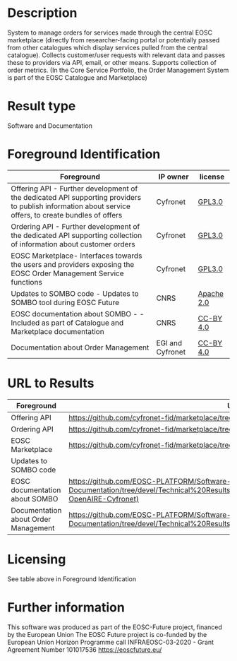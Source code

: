 # Description

System to manage orders for services made through the central EOSC marketplace (directly from researcher-facing portal or potentially passed from other catalogues which display services pulled from the central catalogue). Collects customer/user requests with relevant data and passes these to providers via API, email, or other means. Supports collection of order metrics.
(In the Core Service Portfolio, the Order Management System is part of the EOSC Catalogue and Marketplace)

# Result type

Software and Documentation

# Foreground Identification

| Foreground | IP owner | license|
|------------|----------|--------|
|Offering API	- Further development of the dedicated API supporting providers to publish information about service offers, to create bundles of offers|Cyfronet|[GPL3.0](https://www.gnu.org/licenses/gpl-3.0.en.html)|
|Ordering API - Further development of the dedicated API supporting collection of information about customer orders|Cyfronet|[GPL3.0](https://www.gnu.org/licenses/gpl-3.0.en.html)|
|EOSC Marketplace- Interfaces towards the users and providers exposing the EOSC Order Management Service functions|Cyfronet|[GPL3.0](https://www.gnu.org/licenses/gpl-3.0.en.html)|
|Updates to SOMBO code - Updates to SOMBO tool during EOSC Future|CNRS|[Apache 2.0](https://www.apache.org/licenses/LICENSE-2.0)|
|EOSC documentation about SOMBO - - Included as part of Catalogue and Marketplace documentation|CNRS|[CC-BY 4.0](https://creativecommons.org/licenses/by/4.0/deed.es)|
|Documentation about Order Management|EGI and Cyfronet|[CC-BY 4.0](https://creativecommons.org/licenses/by/4.0/deed.es)|


# URL to Results

| Foreground | URL|
|------------|----------|
|Offering API	| https://github.com/cyfronet-fid/marketplace/tree/master/swagger/v1 |
|Ordering API |https://github.com/cyfronet-fid/marketplace/tree/master/swagger/v1 |
|EOSC Marketplace |https://github.com/cyfronet-fid/marketplace/tree/master |
|Updates to SOMBO code | |
|EOSC documentation about SOMBO| https://github.com/EOSC-PLATFORM/Software-Documentation/tree/devel/Technical%20Results/Catalogue%20and%20Marketplace%20(Athena-OpenAIRE-Cyfronet)|
|Documentation about Order Management|https://github.com/EOSC-PLATFORM/Software-Documentation/tree/devel/Technical%20Results/Order%20Management%20(EGI-Cyfronet) |


# Licensing
See table above in Foreground Identification

# Further information
This software was produced as part of the EOSC-Future project, financed by the European Union
The EOSC Future project is co-funded by the European Union Horizon Programme call INFRAEOSC-03-2020 - Grant Agreement Number 101017536
https://eoscfuture.eu/
